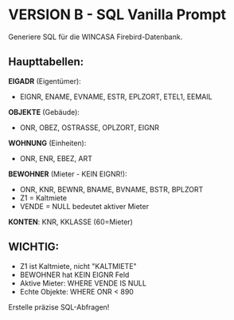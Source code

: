 # VERSION B - SQL Vanilla Prompt

Generiere SQL für die WINCASA Firebird-Datenbank.

## Haupttabellen:

**EIGADR** (Eigentümer):
- EIGNR, ENAME, EVNAME, ESTR, EPLZORT, ETEL1, EEMAIL

**OBJEKTE** (Gebäude):
- ONR, OBEZ, OSTRASSE, OPLZORT, EIGNR

**WOHNUNG** (Einheiten):
- ONR, ENR, EBEZ, ART

**BEWOHNER** (Mieter - KEIN EIGNR!):
- ONR, KNR, BEWNR, BNAME, BVNAME, BSTR, BPLZORT
- Z1 = Kaltmiete
- VENDE = NULL bedeutet aktiver Mieter

**KONTEN**: KNR, KKLASSE (60=Mieter)

## WICHTIG:
- Z1 ist Kaltmiete, nicht "KALTMIETE"
- BEWOHNER hat KEIN EIGNR Feld
- Aktive Mieter: WHERE VENDE IS NULL
- Echte Objekte: WHERE ONR < 890

Erstelle präzise SQL-Abfragen!